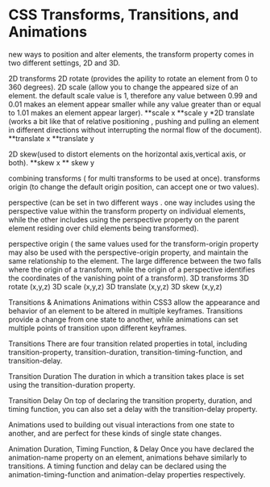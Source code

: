 
# CSS Transforms, Transitions, and Animations

new ways to position and alter elements, the transform property comes in two different settings, 2D and 3D.

2D transforms
2D rotate (provides the apility to rotate an element from 0 to 360 degrees).
2D scale (allow you to change the appeared size of an element. the default scale value is 1, therefore any value between 0.99 and 0.01 makes an element appear smaller while any value greater than or equal to 1.01 makes an element appear larger). **scale x **scale y
*2D translate (works a bit like that of relative positioning , pushing and pulling an element in different directions without interrupting the normal flow of the document). **translate x **translate y

2D skew(used to distort elements on the horizontal axis,vertical axis, or both). **skew x ** skew y

combining transforms ( for multi transforms to be used at once).
transforms origin (to change the default origin position, can accept one or two values).

perspective (can be set in two different ways . one way includes using the perspective value within the transform property on individual elements, while the other includes using the perspective property on the parent element residing over child elements being transformed).

perspective origin ( the same values used for the transform-origin property may also be used with the perspective-origin property, and maintain the same relationship to the element. The large difference between the two falls where the origin of a transform, while the origin of a perspective identifies the coordinates of the vanishing point of a transform).
3D transforms
3D rotate (x,y,z)
3D scale (x,y,z)
3D translate (x,y,z)
3D skew (x,y,z)




Transitions & Animations
Animations within CSS3 allow the appearance and behavior of an element to be altered in multiple keyframes. Transitions provide a change from one state to another, while animations can set multiple points of transition upon different keyframes.

Transitions
There are four transition related properties in total, including transition-property, transition-duration, transition-timing-function, and transition-delay.

Transition Duration
The duration in which a transition takes place is set using the transition-duration property.

Transition Delay
On top of declaring the transition property, duration, and timing function, you can also set a delay with the transition-delay property.

Animations
used to building out visual interactions from one state to another, and are perfect for these kinds of single state changes.

Animation Duration, Timing Function, & Delay
Once you have declared the animation-name property on an element, animations behave similarly to transitions. A timing function and delay can be declared using the animation-timing-function and animation-delay properties respectively.